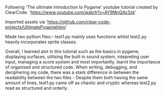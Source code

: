 Following 'The ultimate introduction to Pygame' youtube tutorial created by ClearCode.
'https://www.youtube.com/watch?v=AY9MnQ4x3zk' 

Imported assets via 
'https://github.com/clear-code-projects/UltimatePygameIntro'

Made two python files:- 
test1.py mainly uses functions whilst test2.py heavily incorporates sprite classes.

Overall, 
I learned alot in this tutorial such as the basics in pygame, displaying surfaces, utilising the built in sound system, intepreting user input, managing a score system and most importantly, learnt the importance of organised and structured code. 
When writing, debugging, and deciphering my code, there was a stark difference in between the readability between the two files - Despite them both having the same amount of lines, test1.py came off as chaotic and cryptic whereas test2.py read as structured and orderly.
